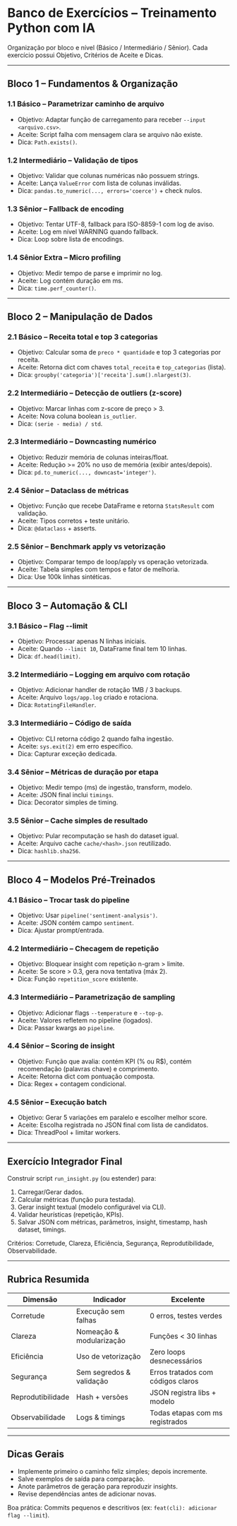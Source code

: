 # Banco de Exercícios – Treinamento Python com IA

Organização por bloco e nível (Básico / Intermediário / Sênior). Cada exercício possui Objetivo, Critérios de Aceite e Dicas.

---
## Bloco 1 – Fundamentos & Organização

### 1.1 Básico – Parametrizar caminho de arquivo
- Objetivo: Adaptar função de carregamento para receber `--input <arquivo.csv>`.
- Aceite: Script falha com mensagem clara se arquivo não existe.
- Dica: `Path.exists()`.

### 1.2 Intermediário – Validação de tipos
- Objetivo: Validar que colunas numéricas não possuem strings.
- Aceite: Lança `ValueError` com lista de colunas inválidas.
- Dica: `pandas.to_numeric(..., errors='coerce')` + check nulos.

### 1.3 Sênior – Fallback de encoding
- Objetivo: Tentar UTF-8, fallback para ISO-8859-1 com log de aviso.
- Aceite: Log em nível WARNING quando fallback.
- Dica: Loop sobre lista de encodings.

### 1.4 Sênior Extra – Micro profiling
- Objetivo: Medir tempo de parse e imprimir no log.
- Aceite: Log contém duração em ms.
- Dica: `time.perf_counter()`.

---
## Bloco 2 – Manipulação de Dados

### 2.1 Básico – Receita total e top 3 categorias
- Objetivo: Calcular soma de `preco * quantidade` e top 3 categorias por receita.
- Aceite: Retorna dict com chaves `total_receita` e `top_categorias` (lista).
- Dica: `groupby('categoria')['receita'].sum().nlargest(3)`.

### 2.2 Intermediário – Detecção de outliers (z-score)
- Objetivo: Marcar linhas com z-score de preço > 3.
- Aceite: Nova coluna boolean `is_outlier`.
- Dica: `(serie - media) / std`.

### 2.3 Intermediário – Downcasting numérico
- Objetivo: Reduzir memória de colunas inteiras/float.
- Aceite: Redução >= 20% no uso de memória (exibir antes/depois).
- Dica: `pd.to_numeric(..., downcast='integer')`.

### 2.4 Sênior – Dataclass de métricas
- Objetivo: Função que recebe DataFrame e retorna `StatsResult` com validação.
- Aceite: Tipos corretos + teste unitário.
- Dica: `@dataclass` + asserts.

### 2.5 Sênior – Benchmark apply vs vetorização
- Objetivo: Comparar tempo de loop/apply vs operação vetorizada.
- Aceite: Tabela simples com tempos e fator de melhoria.
- Dica: Use 100k linhas sintéticas.

---
## Bloco 3 – Automação & CLI

### 3.1 Básico – Flag --limit
- Objetivo: Processar apenas N linhas iniciais.
- Aceite: Quando `--limit 10`, DataFrame final tem 10 linhas.
- Dica: `df.head(limit)`.

### 3.2 Intermediário – Logging em arquivo com rotação
- Objetivo: Adicionar handler de rotação 1MB / 3 backups.
- Aceite: Arquivo `logs/app.log` criado e rotaciona.
- Dica: `RotatingFileHandler`.

### 3.3 Intermediário – Código de saída
- Objetivo: CLI retorna código 2 quando falha ingestão.
- Aceite: `sys.exit(2)` em erro específico.
- Dica: Capturar exceção dedicada.

### 3.4 Sênior – Métricas de duração por etapa
- Objetivo: Medir tempo (ms) de ingestão, transform, modelo.
- Aceite: JSON final inclui `timings`.
- Dica: Decorator simples de timing.

### 3.5 Sênior – Cache simples de resultado
- Objetivo: Pular recomputação se hash do dataset igual.
- Aceite: Arquivo cache `cache/<hash>.json` reutilizado.
- Dica: `hashlib.sha256`.

---
## Bloco 4 – Modelos Pré-Treinados

### 4.1 Básico – Trocar task do pipeline
- Objetivo: Usar `pipeline('sentiment-analysis')`.
- Aceite: JSON contém campo `sentiment`.
- Dica: Ajustar prompt/entrada.

### 4.2 Intermediário – Checagem de repetição
- Objetivo: Bloquear insight com repetição n-gram > limite.
- Aceite: Se score > 0.3, gera nova tentativa (máx 2).
- Dica: Função `repetition_score` existente.

### 4.3 Intermediário – Parametrização de sampling
- Objetivo: Adicionar flags `--temperature` e `--top-p`.
- Aceite: Valores refletem no pipeline (logados).
- Dica: Passar kwargs ao `pipeline`.

### 4.4 Sênior – Scoring de insight
- Objetivo: Função que avalia: contém KPI (% ou R$), contém recomendação (palavras chave) e comprimento.
- Aceite: Retorna dict com pontuação composta.
- Dica: Regex + contagem condicional.

### 4.5 Sênior – Execução batch
- Objetivo: Gerar 5 variações em paralelo e escolher melhor score.
- Aceite: Escolha registrada no JSON final com lista de candidatos.
- Dica: ThreadPool + limitar workers.

---
## Exercício Integrador Final

Construir script `run_insight.py` (ou estender) para:
1. Carregar/Gerar dados.
2. Calcular métricas (função pura testada).
3. Gerar insight textual (modelo configurável via CLI).
4. Validar heurísticas (repetição, KPIs).
5. Salvar JSON com métricas, parâmetros, insight, timestamp, hash dataset, timings.

Critérios: Corretude, Clareza, Eficiência, Segurança, Reprodutibilidade, Observabilidade.

---
## Rubrica Resumida
| Dimensão | Indicador | Excelente |
|----------|-----------|-----------|
| Corretude | Execução sem falhas | 0 erros, testes verdes |
| Clareza | Nomeação & modularização | Funções < 30 linhas |
| Eficiência | Uso de vetorização | Zero loops desnecessários |
| Segurança | Sem segredos & validação | Erros tratados com códigos claros |
| Reprodutibilidade | Hash + versões | JSON registra libs + modelo |
| Observabilidade | Logs & timings | Todas etapas com ms registrados |

---
## Dicas Gerais
- Implemente primeiro o caminho feliz simples; depois incremente.
- Salve exemplos de saída para comparação.
- Anote parâmetros de geração para reproduzir insights.
- Revise dependências antes de adicionar novas.

Boa prática: Commits pequenos e descritivos (ex: `feat(cli): adicionar flag --limit`).
